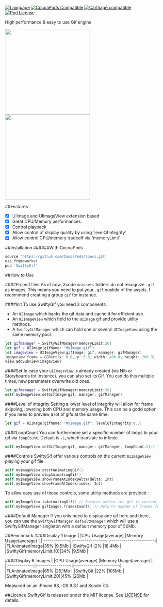 [![Language](https://img.shields.io/badge/swift-2.2-orange.svg)](http://swift.org)
[![CocoaPods Compatible](https://img.shields.io/cocoapods/v/SwiftyGif.svg)](https://img.shields.io/cocoapods/v/SwiftyGif.svg)
[![Carthage compatible](https://img.shields.io/badge/Carthage-compatible-4BC51D.svg?style=flat)](https://github.com/Carthage/Carthage)
[![Pod License](http://img.shields.io/cocoapods/l/SDWebImage.svg?style=flat)](https://www.apache.org/licenses/LICENSE-2.0.html)

High performance & easy to use Gif engine

<img src="http://i.imgur.com/p8A6jJh.gif" width="280" /> <img src="http://i.imgur.com/0hJ8MzW.gif" width="280"  />

##Features
- [x] UIImage and UIImageView extension based
- [x] Great CPU/Memory performances
- [x] Control playback
- [x] Allow control of  display quality by using 'levelOfIntegrity'
- [x] Allow control CPU/memory tradeoff via 'memoryLimit' 

##Installation
######With CocoaPods
```ruby
source 'https://github.com/CocoaPods/Specs.git'
use_frameworks!
pod 'SwiftyGif'
```

##How to Use

####Project files
As of now, Xcode `xcassets` folders do not recognize `.gif` as images. This means you need to put your `.gif` oustide of the assets. I recommend creating a group `gif` for instance. 

####Init
To use SwiftyGif you need 3 components:
- An `UIImage` which backs the gif data and cache it for efficient use.
- An `UIImageView` which hold to the `UIImage` gif and provide utility methods.
- A `SwiftyGifManager` which can hold one or several `UIImageView` using the same memory pool.

```swift
let gifmanager = SwiftyGifManager(memoryLimit:20)
let gif = UIImage(gifName: "MyImage.gif")
let imageview = UIImageView(gifImage: gif, manager: gifManager)
imageview.frame = CGRect(x: 0.0, y: 5.0, width: 400.0, height: 200.0)
view.addSubview(imageview)
```
####Set
In case your `UIImageView` is already created (via Nib or Storyboards for instance), you can also set its Gif.
You can do this multiple times, new parameters overwrite old ones.

```swift
let gifmanager = SwiftyGifManager(memoryLimit:20)
self.myImageView.setGifImage(gif, manager: gifManager) 
```
####Level of integrity
Setting a lower level of integrity will allow for frame skipping, lowering both CPU and memory usage. This can be a godd option if you need to preview a lot of gifs at the same time.

```swift
let gif = UIImage(gifName: "MyImage.gif", levelOfIntegrity:0.5)
```
####LoopCount
You can furthermore set a specific number of loops to your gif via `loopCount`. Default is `-1`, which translate to infinite.

```swift
self.myImageView.setGifImage(gif, manager: gifManager, loopCount:2)// The gif will loop 2 times
```

####Controls
SwiftyGif offer various controls on the current `UIImageView` playing your gif file. 

```swift
self.myImageView.startAnimatingGif()
self.myImageView.stopAnimatingGif()
self.myImageView.showFrameAtIndexDelta(delta: Int)
self.myImageView.showFrameAtIndex(index: Int)
```

To allow easy use of those controls, some utility methods are provided :

```swift
self.myImageView.isAnimatingGif() // Returns wether the gif is currently playing
self.myImageView.gifImage!.framesCount() // Returns number of frames for this gif
```

####Default Manager	
If you only need to display one gif here and there, you can use the `SwiftyGifManager.defaultManager` which will use a SwiftyGifManager singleton with a default memory pool of 50Mb. 

##Benchmark
####Display 1 Image
|               |CPU Usage(average) |Memory Usage(average) |
|:-------------:|:-----------------:|:-----------------------:|
|FLAnimatedImage|35%                |9,5Mb                    |
|SwiftyGif      |2%                 |18,4Mb                   |
|SwiftyGif(memoryLimit:10)|34%      |9,5Mb                    |

####Display 6 Images
|               |CPU Usage(average) |Memory Usage(average) |
|:-------------:|:-----------------:|:-----------------------:|
|FLAnimatedImage|65%                |25,1Mb                   |
|SwiftyGif      |22%                |105Mb                    |
|SwiftyGif(memoryLimit:20)|45%      |26Mb                     |

Measured on an iPhone 6S, iOS 9.3.1 and Xcode 7.3.

##Licence
SwiftyGif is released under the MIT license. See [LICENSE](https://github.com/kirualex/SwiftyGif/raw/master/LICENSE) for details.
